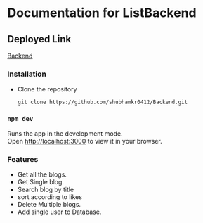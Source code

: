 # Documentation for ListBackend

## Deployed Link

[Backend](https://git.heroku.com/syngeta-backend.git/)

### Installation

- Clone the repository
  ```
  git clone https://github.com/shubhamkr0412/Backend.git
  ```

### `npm dev`

Runs the app in the development mode.\
Open [http://localhost:3000](http://localhost:3000) to view it in your browser.

### Features

- Get all the blogs.
- Get Single blog.
- Search blog by title
- sort according to likes
- Delete Multiple blogs.
- Add single user to Database.
